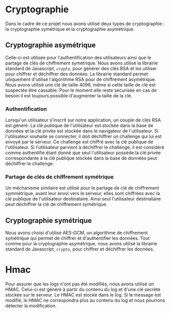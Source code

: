 # Cryptographie

Dans le cadre de ce projet nous avons utilisé deux types de cryptographie : la cryptographie symétrique et la cryptographie asymétrique.

## Cryptographie asymétrique

Celle-ci est utilisée pour l'authentification des utilisateurs ainsi que le partage de clés de chiffrement symétrique. Nous avons utilisé la librairie standard de Javascript, `crypto`, pour générer des clés RSA et les utiliser pour chiffrer et déchiffrer des données. La librairie standard permet uniquement d'utilisé l'algorithme RSA pour de chiffrement asymétrique. Nous avons utilisé une clé de taille 4096, même si cette taille de clé est suspectée être cassable. Pour le moment elle reste sécurisée en cas de besoin il est toujours possible d'augmenter la taille de la clé.

### Authentification

Lorsqu'un utilisateur s'inscrit sur notre application, un couple de clés RSA est généré. La clé publique de l'utilisateur est stockée dans la base de données et la clé privée est stockée dans le navigateur de l'utilisateur. Si l'utilisateur souhaite se connecter, il doit déchiffrer un challenge qui lui est envoyé par le serveur. Ce challenge est chiffré avec la clé publique de l'utilisateur. Si l'utilisateur parvient à déchiffrer le challenge, il est considéré comme authentifié étant donné que seul l'utilisateur possède la clé privée correspondante à la clé publique stockée dans la base de données peut déchiffrer le challenge.

### Partage de clés de chiffrement symétrique

Un méchanisme similaire est utilisé pour le partage de clé de chiffrement symmétrique, avant leur envoi vers le serveur, elles sont chiffrées avec la clé publique de l'utilisateur destinataire. Ainsi seul l'utilisateur destinataire peut déchiffrer la clé de chiffrement symétrique.

## Cryptographie symétrique

Nous avons choisi d'utilisé AES-GCM, un algorithme de chiffrement symétrique qui permet de chiffrer et d'authentifier les données. Tout comme pour la cryptographie asymétrique, nous avons utilisé la librairie standard de Javascript, `crypto`, pour chiffrer et déchiffrer les données.

# Hmac

Pour assurer que les logs n'ont pas été modifiés, nous avons utilisé un HMAC. Celui-ci est généré à partir du contenu du log et d'une clé secrète stockée sur le serveur. Le HMAC est stocké dans le log. Si le message est modifié, le HMAC ne correspondra plus au contenu du log et nous pourrons détecter la modification.
